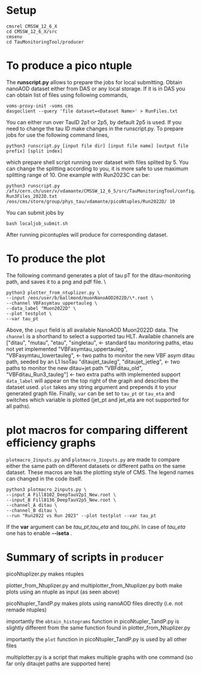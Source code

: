 # Setup
```
cmsrel CMSSW_12_6_X
cd CMSSW_12_6_X/src
cmsenv
cd TauMonitoringTool/producer
```
# To produce a pico ntuple

The **runscript.py** allows to prepare the jobs for local submitting. Obtain nanoAOD dataset either from DAS or any local storage. If it is in DAS you can obtain list of files using following commands,
```
voms-proxy-init -voms cms
dasgoclient --query 'file dataset=<Dataset Name>' > RunFiles.txt
```
You can either run over TauID 2p1 or 2p5, by default 2p5 is used. If you need to change the tau ID make changes in the runscript.py. To prepare jobs for use the following command lines,
```
python3 runscript.py [input file dir] [input file name] [output file prefix] [split index]
```
which prepare shell script running over dataset with files splited by 5. You can change the splitting according to you, it is more safe to use maximum splitting range of 10. 
One example with Run2023C can be:

``` 
python3 runscript.py /afs/cern.ch/user/v/vdamante/CMSSW_12_6_5/src/TauMonitoringTool/config/Run_2022D/ Run3Files_2022D.txt /eos/cms/store/group/phys_tau/vdamante/picoNtuples/Run2022D/ 10 
```

You can submit jobs by
```
bash localjob_submit.sh
```
After running picontuples will produce for corresponding dataset.  
# To produce the plot
The following command generates a plot of tau pT for the ditau-monitoring path, and saves it to a png and pdf file.  \

```
python3 plotter_from_ntuplizer.py \
--input /eos/user/b/ballmond/muonNanoAOD2022D/\*.root \
--channel VBFasymtau_uppertauleg \
--data_label "Muon2022D" \
--plot testplot \
--var tau_pt
```

Above, the `input` field is all available NanoAOD Muon2022D data.
The `channel` is a shorthand to select a supported tau HLT. Available channels are
["ditau", "mutau", "etau", "singletau",               <- standard tau monitoring paths, etau not yet implemented
"VBFasymtau_uppertauleg", "VBFasymtau_lowertauleg",  <- two paths to monitor the new VBF asym ditau path, seeded by an L1 IsoTau
"ditaujet_tauleg", "ditaujet_jetleg",                <- two paths to monitor the new ditau+jet path
"VBFditau_old", "VBFditau_Run3_tauleg"]              <- two extra paths with implemented support
`data_label` will appear on the top right of the graph and describes the dataset used.
`plot` takes any string argument and prepends it to your generated graph file.
Finally, `var` can be set to `tau_pt` or `tau_eta` and switches which variable is plotted (jet_pt and jet_eta are not supported for all paths).  

# plot macros for comparing different efficiency graphs
`plotmacro_2inputs.py` and `plotmacro_3inputs.py` are made to compare either the same path on different datasets or different paths on the same dataset.
These macros are has the plotting style of CMS. The legend names can changed in the code itself. 
```
python3 plotmacro_2inputs.py \
--input_A Fill8102_DeepTauV2p1_New.root \
--input_B Fill8136_DeepTauV2p5_New.root \
--channel_A ditau \
--channel_B ditau \
--run "Run2022 vs Run 2023" --plot testplot --var tau_pt
```
If  the **var** argument can be *tau_pt*,*tau_eta* and *tau_phi*. In case of *tau_eta* one has to enable **--iseta** . 
# Summary of scripts in `producer`
picoNtuplizer.py makes ntuples

plotter_from_Ntuplizer.py and multiplotter_from_Ntuplizer.py both make plots using an ntuple as input (as seen above)

picoNtupler_TandP.py makes plots using nanoAOD files directly (i.e. not remade ntuples)

importantly the `obtain_histograms` function in picoNtupler_TandP.py is slightly different from the same function found in plotter_from_Ntuplizer.py

importantly the `plot` function in picoNtupler_TandP.py is used by all other files

multiplotter.py is a script that makes multiple graphs with one command (so far only ditaujet paths are supported here)

